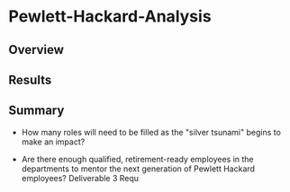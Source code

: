 # Pewlett-Hackard-Analysis

## Overview

## Results

## Summary

- How many roles will need to be filled as the "silver tsunami" begins to make an impact?

- Are there enough qualified, retirement-ready employees in the departments to mentor the next generation of Pewlett Hackard employees?
Deliverable 3 Requ